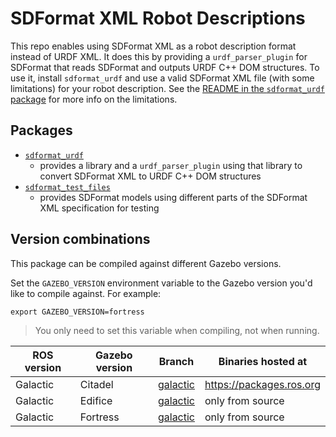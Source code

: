 # SDFormat XML Robot Descriptions

This repo enables using SDFormat XML as a robot description format instead of URDF XML.
It does this by providing a `urdf_parser_plugin` for SDFormat that reads SDFormat and outputs URDF C++ DOM structures.
To use it, install `sdformat_urdf` and use a valid SDFormat XML file (with some limitations) for your robot description.
See the [README in the `sdformat_urdf` package](./sdformat_urdf/README.md) for more info on the limitations.

## Packages

* [`sdformat_urdf`](./sdformat_urdf/README.md)
  * provides a library and a `urdf_parser_plugin` using that library to convert SDFormat XML to URDF C++ DOM structures
* [`sdformat_test_files`](./sdformat_test_files/README.md)
  * provides SDFormat models using different parts of the SDFormat XML specification for testing

## Version combinations

This package can be compiled against different Gazebo versions.

Set the `GAZEBO_VERSION` environment variable to the Gazebo version you'd
like to compile against. For example:

    export GAZEBO_VERSION=fortress

> You only need to set this variable when compiling, not when running.

ROS version | Gazebo version | Branch | Binaries hosted at
-- | -- | -- | --
Galactic | Citadel | [galactic](https://github.com/ros/ros_ign/tree/galactic) | https://packages.ros.org
Galactic | Edifice | [galactic](https://github.com/ros/ros_ign/tree/galactic) | only from source
Galactic | Fortress | [galactic](https://github.com/ros/ros_ign/tree/galactic) | only from source
